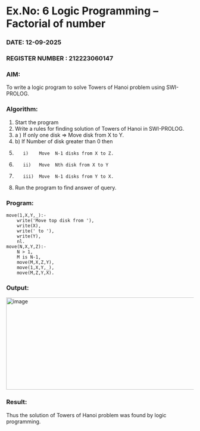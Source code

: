 # Ex.No: 6   Logic Programming – Factorial of number   
### DATE: 12-09-2025                                                                          
### REGISTER NUMBER : 212223060147
### AIM: 
To  write  a logic program  to solve Towers of Hanoi problem  using SWI-PROLOG. 
### Algorithm:
1. Start the program
2.  Write a rules for finding solution of Towers of Hanoi in SWI-PROLOG.
3.  a )	If only one disk  => Move disk from X to Y.
4.  b)	If Number of disk greater than 0 then
5.        i)	Move  N-1 disks from X to Z.
6.        ii)	Move  Nth disk from X to Y
7.        iii)	Move  N-1 disks from Y to X.
8. Run the program  to find answer of  query.

### Program:
```
move(1,X,Y,_):-
    write('Move top disk from '),
    write(X),
    write(' to '),
    write(Y),
    nl. 
move(N,X,Y,Z):-
    N > 1,
    M is N-1,
    move(M,X,Z,Y),
    move(1,X,Y,_),
    move(M,Z,Y,X).

```
### Output:
<img width="938" height="247" alt="image" src="https://github.com/user-attachments/assets/7e71bdf7-3c99-4d7f-9c58-76a65006763f" />

### Result:
Thus the solution of Towers of Hanoi problem was found by logic programming.
